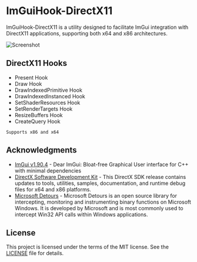 # ImGuiHook-DirectX11
ImGuiHook-DirectX11 is a utility designed to facilitate ImGui integration with DirectX11 applications, supporting both x64 and x86 architectures.

![Screenshot](https://i.imgur.com/139lIgi.png)

## DirectX11 Hooks
* Present Hook
* Draw Hook
* DrawIndexedPrimitive Hook
* DrawIndexedInstanced Hook
* SetShaderResources Hook
* SetRenderTargets Hook
* ResizeBuffers Hook
* CreateQuery Hook
```
Supports x86 and x64
```

## Acknowledgments
* [ImGui v1.90.4](https://github.com/ocornut/imgui) - Dear ImGui: Bloat-free Graphical User interface for C++ with minimal dependencies
* [DirectX Software Development Kit](https://www.microsoft.com/en-us/download/details.aspx?id=6812) - This DirectX SDK release contains updates to tools, utilities, samples, documentation, and runtime debug files for x64 and x86 platforms.
* [Microsoft Detours](https://github.com/microsoft/Detours) - Microsoft Detours is an open source library for intercepting, monitoring and instrumenting binary functions on Microsoft Windows. It is developed by Microsoft and is most commonly used to intercept Win32 API calls within Windows applications.

## License

This project is licensed under the terms of the MIT license. See the [LICENSE](https://github.com/furkankadirguzeloglu/ImGuiHook-DirectX11/blob/master/LICENSE) file for details.
